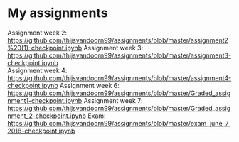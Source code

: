 # My assignments
Assignment week 2:
https://github.com/thijsvandoorn99/assignments/blob/master/assignment2%20(1)-checkpoint.ipynb 
Assignment week 3:
https://github.com/thijsvandoorn99/assignments/blob/master/assignment3-checkpoint.ipynb      
Assignment week 4:
https://github.com/thijsvandoorn99/assignments/blob/master/assignment4-checkpoint.ipynb
Assignment week 6:
https://github.com/thijsvandoorn99/assignments/blob/master/Graded_assignment1-checkpoint.ipynb
Assignment week 7:
https://github.com/thijsvandoorn99/assignments/blob/master/Graded_assignment_2-checkpoint.ipynb
Exam:
https://github.com/thijsvandoorn99/assignments/blob/master/exam_june_7_2018-checkpoint.ipynb

